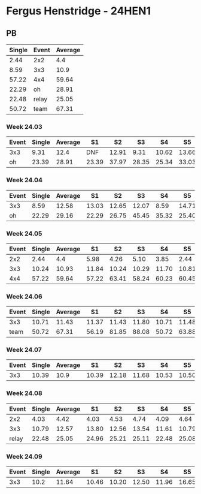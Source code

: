 # Fergus Henstridge - 24HEN1

## PB
|Single|Event|Average|
|----|----|----|
|2.44|2x2|4.4|
|8.59|3x3|10.9|
|57.22|4x4|59.64|
|22.29|oh|28.91|
|22.48|relay|25.05|
|50.72|team|67.31|
### Week 24.03
|Event|Single|Average|S1|S2|S3|S4|S5|
|-----|-------|------|--|--|--|--|--|
|3x3|9.31|12.4|DNF|12.91|9.31|10.62|13.66|
|oh|23.39|28.91|23.39|37.97|28.35|25.34|33.03|
### Week 24.04
|Event|Single|Average|S1|S2|S3|S4|S5|
|-----|-------|------|--|--|--|--|--|
|3x3|8.59|12.58|13.03|12.65|12.07|8.59|14.71|
|oh|22.29|29.16|22.29|26.75|45.45|35.32|25.40|
### Week 24.05
|Event|Single|Average|S1|S2|S3|S4|S5|
|-----|-------|------|--|--|--|--|--|
|2x2|2.44|4.4|5.98|4.26|5.10|3.85|2.44|
|3x3|10.24|10.93|11.84|10.24|10.29|11.70|10.81|
|4x4|57.22|59.64|57.22|63.41|58.24|60.23|60.45|
### Week 24.06
|Event|Single|Average|S1|S2|S3|S4|S5|
|-----|-------|------|--|--|--|--|--|
|3x3|10.71|11.43|11.37|11.43|11.80|10.71|11.48|
|team|50.72|67.31|56.19|81.85|88.08|50.72|63.88|
### Week 24.07
|Event|Single|Average|S1|S2|S3|S4|S5|
|-----|-------|------|--|--|--|--|--|
|3x3|10.39|10.9|10.39|12.18|11.68|10.53|10.50|
### Week 24.08
|Event|Single|Average|S1|S2|S3|S4|S5|
|-----|-------|------|--|--|--|--|--|
|2x2|4.03|4.42|4.03|4.53|4.74|4.09|4.64|
|3x3|10.79|12.57|13.80|12.56|13.54|11.61|10.79|
|relay|22.48|25.05|24.96|25.21|25.11|22.48|25.08|
### Week 24.09
|Event|Single|Average|S1|S2|S3|S4|S5|
|-----|-------|------|--|--|--|--|--|
|3x3|10.2|11.64|10.46|10.20|12.50|11.96|16.65|
